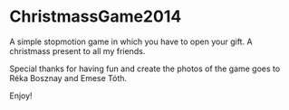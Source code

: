 ChristmassGame2014
==================

A simple stopmotion game in which you have to open your gift. A christmass present to all my friends.

Special thanks for having fun and create the photos of the game goes to Réka Bosznay and Emese Tóth.

Enjoy!
